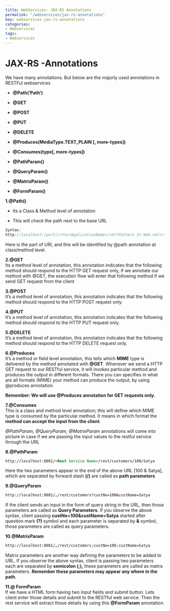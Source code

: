 ```yaml
---
title: WebServices- JAX-RS Annotations
permalink: "/webservices/jax-rs-annotations"
key: webservices-jax-rs-annotations
categories:
- Webservices
tags:
- Webservices
---
```


JAX-RS -Annotations
=====================

We have many annotations. But below are the majorly used annotations in RESTFul
webservices

-   **@Path(‘Path‘)**

-   **@GET**

-   **@POST**

-   **@PUT**

-   **@DELETE**

-   **@Produces(MediaType.TEXT_PLAIN [, more-types])**

-   **@Consumes(type[, more-types])**

-   **@PathParam()**

-   **@QueryParam()**

-   **@MatrixParam()**

-   **@FormParam()**

**1.@Path()**

-   Its a Class & Method level of annotation

-   This will check the path next to the base URL
```java
Syntax: 
http://localhost:(port)/<YourApplicationName>/<UrlPattern In Web.xml>/<path>
```


Here **<path>** is the part of URI, and this will be identified by @path
annotation at class/method level.

**2.@GET**  
Its a method level of annotation, this annotation indicates that the following
method should respond to the HTTP GET request only, if we annotate our method
with @GET, the execution flow will enter that following method if we send GET
request from the client

**3.@POST**  
It’s a method level of annotation, this annotation indicates that the following
method should respond to the HTTP POST request only.

**4.@PUT**  
It’s a method level of annotation, this annotation indicates that the following
method should respond to the HTTP PUT request only.

**5.@DELETE**  
It’s a method level of annotation, this annotation indicates that the following
method should respond to the HTTP DELETE request only.

**6.@Produces**  
It’s a method or field level annotation, this tells which **MIME** type is
delivered by the method annotated with **@GET**. Whenever we send a HTTP GET
request to our RESTful service, it will invokes particular method and produces
the output in different formats. There you can specifies in what are all formats
(MIME) your method can produce the output, by using @produces annotation.

**Remember: We will use @Produces annotation for GET requests only.**

**7.@Consumes**  
This is a class and method level annotation; this will define which MIME type is
consumed by the particular method. It means in which format the **method can
accept the input from the client**.

*@PathParam, @QueryParam, @MatrixParam* annotations will come into picture in
case if we are passing the input values to the restful service through the URL

**8.@PathParam**  
```html
http://localhost:8001/<Rest Service Name>/rest/customers/100/Satya
```

Here the two parameters appear in the end of the above URL [100 & Satya], which
are separated by forward slash **(/)** are called as **path parameters**

**9.@QueryParam**  
```html
http://localhost:8001/…/rest/customers?custNo=100&custName=Satya
```
If the client sends an input in the form of query string in the URL, then those
parameters are called as **Query Parameters**. If you observe the above syntax,
client passing **custNo=100&custName=Satya** started after question mark **(?)**
symbol and each parameter is separated by **&** symbol, those parameters are
called as query parameters.

**10.@MatrixParam**  
```html
http://localhost:8001/…/rest/customers;custNo=100;custName=Satya
```
Matrix parameters are another way defining the parameters to be added to URL. If
you observe the above syntax, client is passing two parameters each are
separated by **semicolon (;),** these parameters are called as matrix
parameters. **Remember these parameters may appear any where in the path**.

**11.@ FormParam**  
If we have a HTML form having two input fields and submit button. Lets client
enter those details and submit to the RESTful web service. Then the rest service
will extract those details by using this **@FormParam** annotation.
